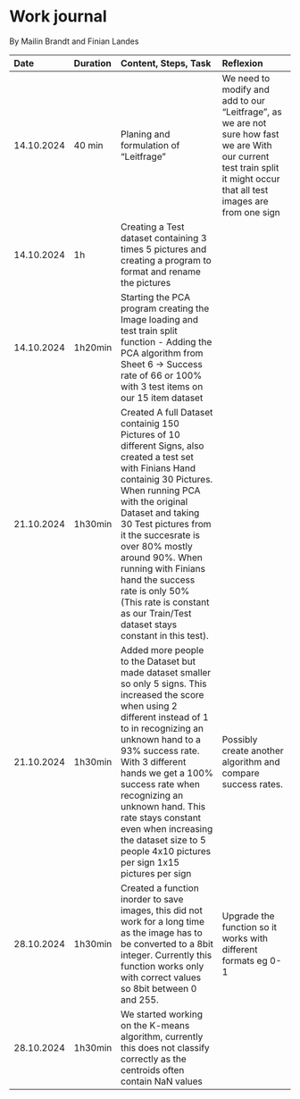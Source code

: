 # Work journal

By Mailin Brandt and Finian Landes

| Date | Duration | Content, Steps, Task | Reflexion |
| :--- | :--- | :--- | :--- |
| 14.10.2024 | 40 min  |  Planing and formulation of “Leitfrage” | We need to modify and add to our “Leitfrage”, as we are not sure how fast we are With our current test train split it might occur that all test images are from one sign |
| 14.10.2024 | 1h | Creating a Test dataset containing 3 times 5 pictures and creating a program to format and rename the pictures | |
| 14.10.2024 | 1h20min | Starting the PCA program creating the Image loading and test train split function - Adding the PCA algorithm from Sheet 6 -> Success rate of 66 or 100% with 3 test items on our 15 item dataset | |
| 21.10.2024 | 1h30min | Created A full Dataset containig 150 Pictures of 10 different Signs, also created a test set with Finians Hand containig 30 Pictures. When running PCA with the original Dataset and taking 30 Test pictures from it the succesrate is over 80% mostly around 90%. When running with Finians hand the success rate is only 50% (This rate is constant as our Train/Test dataset stays constant in this test). |  |
| 21.10.2024 | 1h30min | Added more people to the Dataset but made dataset smaller so only 5 signs. This increased the score when using 2 different instead of 1 to in recognizing an unknown hand to a 93% success rate. With 3 different hands we get a 100% success rate when recognizing an unknown hand. This rate stays constant even when increasing the dataset size to 5 people 4x10 pictures per sign 1x15 pictures per sign| Possibly create another algorithm and compare success rates.|
| 28.10.2024 | 1h30min | Created a function inorder to save images, this did not work for a long time as the image has to be converted to a 8bit integer. Currently this function works only with correct values so 8bit between 0 and 255.  | Upgrade the function so it works with different formats eg 0-1|
| 28.10.2024 | 1h30min  | We started working on the K-means algorithm, currently this does not classify correctly as the centroids often contain NaN values  |  |